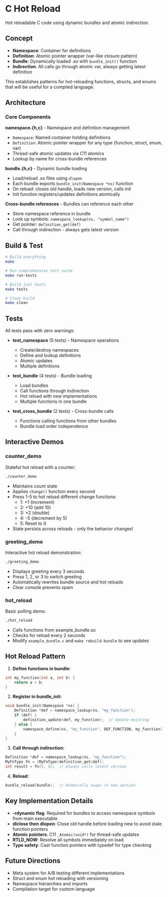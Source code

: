 # C Hot Reload

Hot reloadable C code using dynamic bundles and atomic indirection.

## Concept

- **Namespace**: Container for definitions
- **Definition**: Atomic pointer wrapper (var-like closure pattern)
- **Bundle**: Dynamically loaded .so with `bundle_init()` function
- **Indirection**: All calls go through atomic var, always getting latest definition

This establishes patterns for hot-reloading functions, structs, and enums that will be useful for a compiled language.

## Architecture

### Core Components

**namespace.{h,c}** - Namespace and definition management
- `Namespace`: Named container holding definitions
- `Definition`: Atomic pointer wrapper for any type (function, struct, enum, var)
- Thread-safe atomic updates via C11 atomics
- Lookup by name for cross-bundle references

**bundle.{h,c}** - Dynamic bundle loading
- Load/reload .so files using `dlopen`
- Each bundle exports `bundle_init(Namespace *ns)` function
- On reload: closes old handle, loads new version, calls init
- Init function registers/updates definitions atomically

**Cross-bundle references** - Bundles can reference each other
- Store namespace reference in bundle
- Look up symbols: `namespace_lookup(ns, "symbol_name")`
- Get pointer: `definition_get(def)`
- Call through indirection - always gets latest version

## Build & Test

```bash
# Build everything
make

# Run comprehensive test suite
make run-tests

# Build just tests
make tests

# Clean build
make clean
```

## Tests

All tests pass with zero warnings:

- **test_namespace** (5 tests) - Namespace operations
  - Create/destroy namespaces
  - Define and lookup definitions
  - Atomic updates
  - Multiple definitions

- **test_bundle** (4 tests) - Bundle loading
  - Load bundles
  - Call functions through indirection
  - Hot reload with new implementations
  - Multiple functions in one bundle

- **test_cross_bundle** (2 tests) - Cross-bundle calls
  - Functions calling functions from other bundles
  - Bundle load order independence

## Interactive Demos

### counter_demo

Stateful hot reload with a counter:

```bash
./counter_demo
```

- Maintains count state
- Applies `change()` function every second
- Press 1-5 to hot reload different change functions:
  - 1: +1 (increment)
  - 2: +10 (add 10)
  - 3: ×2 (double)
  - 4: -5 (decrement by 5)
  - 5: Reset to 0
- State persists across reloads - only the behavior changes!

### greeting_demo

Interactive hot reload demonstration:

```bash
./greeting_demo
```

- Displays greeting every 3 seconds
- Press 1, 2, or 3 to switch greeting
- Automatically rewrites bundle source and hot reloads
- Clear console prevents spam

### hot_reload

Basic polling demo:

```bash
./hot_reload
```

- Calls functions from example_bundle.so
- Checks for reload every 2 seconds
- Modify `example_bundle.c` and `make rebuild-bundle` to see updates

## Hot Reload Pattern

1. **Define functions in bundle:**
```c
int my_function(int a, int b) {
    return a + b;
}
```

2. **Register in bundle_init:**
```c
void bundle_init(Namespace *ns) {
    Definition *def = namespace_lookup(ns, "my_function");
    if (def) {
        definition_update(def, my_function);  // Update existing
    } else {
        namespace_define(ns, "my_function", DEF_FUNCTION, my_function);  // New
    }
}
```

3. **Call through indirection:**
```c
Definition *def = namespace_lookup(ns, "my_function");
MyFnType fn = (MyFnType)definition_get(def);
int result = fn(5, 3);  // Always calls latest version
```

4. **Reload:**
```c
bundle_reload(bundle);  // Atomically swaps in new version
```

## Key Implementation Details

- **-rdynamic flag**: Required for bundles to access namespace symbols from main executable
- **dlclose then dlopen**: Close old handle before loading new to avoid stale function pointers
- **Atomic pointers**: C11 `_Atomic(void*)` for thread-safe updates
- **RTLD_NOW**: Resolve all symbols immediately on load
- **Type safety**: Cast function pointers with typedef for type checking

## Future Directions

- Meta system for A/B testing different implementations
- Struct and enum hot reloading with versioning
- Namespace hierarchies and imports
- Compilation target for custom language
